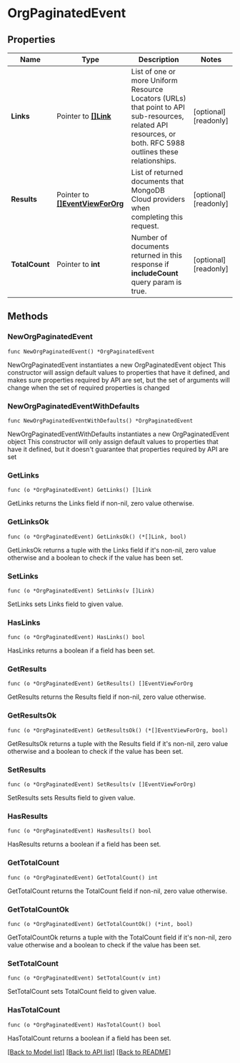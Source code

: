# OrgPaginatedEvent

## Properties

Name | Type | Description | Notes
------------ | ------------- | ------------- | -------------
**Links** | Pointer to [**[]Link**](Link.md) | List of one or more Uniform Resource Locators (URLs) that point to API sub-resources, related API resources, or both. RFC 5988 outlines these relationships. | [optional] [readonly] 
**Results** | Pointer to [**[]EventViewForOrg**](EventViewForOrg.md) | List of returned documents that MongoDB Cloud providers when completing this request. | [optional] [readonly] 
**TotalCount** | Pointer to **int** | Number of documents returned in this response if **includeCount** query param is true. | [optional] [readonly] 

## Methods

### NewOrgPaginatedEvent

`func NewOrgPaginatedEvent() *OrgPaginatedEvent`

NewOrgPaginatedEvent instantiates a new OrgPaginatedEvent object
This constructor will assign default values to properties that have it defined,
and makes sure properties required by API are set, but the set of arguments
will change when the set of required properties is changed

### NewOrgPaginatedEventWithDefaults

`func NewOrgPaginatedEventWithDefaults() *OrgPaginatedEvent`

NewOrgPaginatedEventWithDefaults instantiates a new OrgPaginatedEvent object
This constructor will only assign default values to properties that have it defined,
but it doesn't guarantee that properties required by API are set

### GetLinks

`func (o *OrgPaginatedEvent) GetLinks() []Link`

GetLinks returns the Links field if non-nil, zero value otherwise.

### GetLinksOk

`func (o *OrgPaginatedEvent) GetLinksOk() (*[]Link, bool)`

GetLinksOk returns a tuple with the Links field if it's non-nil, zero value otherwise
and a boolean to check if the value has been set.

### SetLinks

`func (o *OrgPaginatedEvent) SetLinks(v []Link)`

SetLinks sets Links field to given value.

### HasLinks

`func (o *OrgPaginatedEvent) HasLinks() bool`

HasLinks returns a boolean if a field has been set.

### GetResults

`func (o *OrgPaginatedEvent) GetResults() []EventViewForOrg`

GetResults returns the Results field if non-nil, zero value otherwise.

### GetResultsOk

`func (o *OrgPaginatedEvent) GetResultsOk() (*[]EventViewForOrg, bool)`

GetResultsOk returns a tuple with the Results field if it's non-nil, zero value otherwise
and a boolean to check if the value has been set.

### SetResults

`func (o *OrgPaginatedEvent) SetResults(v []EventViewForOrg)`

SetResults sets Results field to given value.

### HasResults

`func (o *OrgPaginatedEvent) HasResults() bool`

HasResults returns a boolean if a field has been set.

### GetTotalCount

`func (o *OrgPaginatedEvent) GetTotalCount() int`

GetTotalCount returns the TotalCount field if non-nil, zero value otherwise.

### GetTotalCountOk

`func (o *OrgPaginatedEvent) GetTotalCountOk() (*int, bool)`

GetTotalCountOk returns a tuple with the TotalCount field if it's non-nil, zero value otherwise
and a boolean to check if the value has been set.

### SetTotalCount

`func (o *OrgPaginatedEvent) SetTotalCount(v int)`

SetTotalCount sets TotalCount field to given value.

### HasTotalCount

`func (o *OrgPaginatedEvent) HasTotalCount() bool`

HasTotalCount returns a boolean if a field has been set.


[[Back to Model list]](../README.md#documentation-for-models) [[Back to API list]](../README.md#documentation-for-api-endpoints) [[Back to README]](../README.md)


